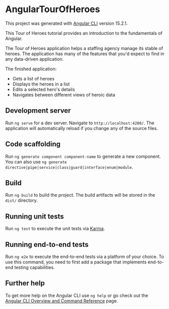 # AngularTourOfHeroes

This project was generated with [Angular CLI](https://github.com/angular/angular-cli) version 15.2.1.

This Tour of Heroes tutorial provides an introduction to the fundamentals of Angular.

The Tour of Heroes application helps a staffing agency manage its stable of heroes. The application has many of the features that you'd expect to find in any data-driven application.

The finished application:
- Gets a list of heroes
- Displays the heroes in a list
- Edits a selected hero's details
- Navigates between different views of heroic data

## Development server

Run `ng serve` for a dev server. Navigate to `http://localhost:4200/`. The application will automatically reload if you change any of the source files.

## Code scaffolding

Run `ng generate component component-name` to generate a new component. You can also use `ng generate directive|pipe|service|class|guard|interface|enum|module`.

## Build

Run `ng build` to build the project. The build artifacts will be stored in the `dist/` directory.

## Running unit tests

Run `ng test` to execute the unit tests via [Karma](https://karma-runner.github.io).

## Running end-to-end tests

Run `ng e2e` to execute the end-to-end tests via a platform of your choice. To use this command, you need to first add a package that implements end-to-end testing capabilities.

## Further help

To get more help on the Angular CLI use `ng help` or go check out the [Angular CLI Overview and Command Reference](https://angular.io/cli) page.

